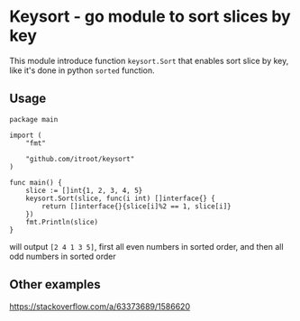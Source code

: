 # Keysort - go module to sort slices by key

This module introduce function `keysort.Sort` that enables sort slice by key, like it's done in python `sorted` function.

## Usage

```golang
package main

import (
	"fmt"

	"github.com/itroot/keysort"
)

func main() {
	slice := []int{1, 2, 3, 4, 5}
	keysort.Sort(slice, func(i int) []interface{} {
		return []interface{}{slice[i]%2 == 1, slice[i]}
	})
	fmt.Println(slice)
}
```

will output `[2 4 1 3 5]`, first all even numbers in sorted order, and then all odd numbers in sorted order

## Other examples
https://stackoverflow.com/a/63373689/1586620


